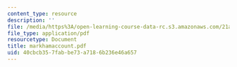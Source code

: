 ```yaml
---
content_type: resource
description: ''
file: /media/https%3A/open-learning-course-data-rc.s3.amazonaws.com/21a-441-the-conquest-of-america-spring-2004/40cbcb357fabbe73a7186b236e46a657_markhamaccount.pdf
file_type: application/pdf
resourcetype: Document
title: markhamaccount.pdf
uid: 40cbcb35-7fab-be73-a718-6b236e46a657
---
```

